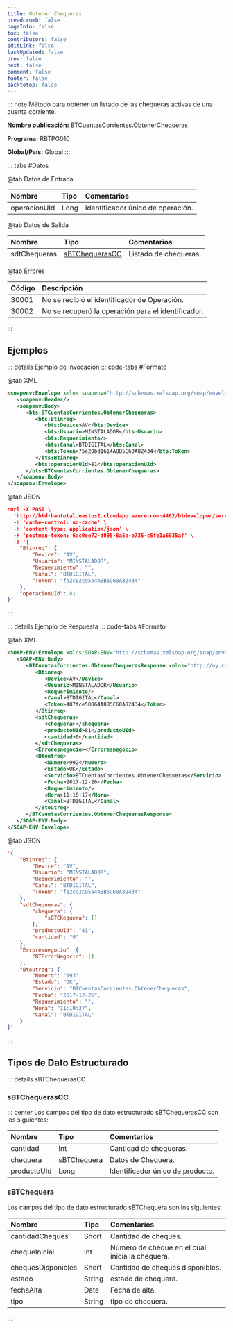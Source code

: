 ```yaml
---
title: Obtener Chequeras
breadcrumb: false
pageInfo: false
toc: false
contributors: false
editLink: false
lastUpdated: false
prev: false
next: false
comment: false
footer: false
backtotop: false
---
```


<!-- ABRE DATOS DEL MÉTODO -->
::: note Método para obtener un listado de las chequeras activas de una cuenta corriente.

**Nombre publicación:** BTCuentasCorrientes.ObtenerChequeras

**Programa:** RBTPG010

**Global/País:** Global
:::
<!-- CIERRA DATOS DEL MÉTODO -->

<!-- ABRE TABLA DE DATOS -->
::: tabs #Datos 

@tab Datos de Entrada

Nombre | Tipo | Comentarios
:--------- | :--------- | :---------
operacionUId | Long | Identificador único de operación.

@tab Datos de Salida

Nombre | Tipo | Comentarios
:--------- | :----------- | :-----------
sdtChequeras | [sBTChequerasCC](#sbtchequerascc) | Listado de chequeras.

@tab Errores

Código | Descripción
:--------- | :-----------
30001 | No se recibió el identificador de Operación.
30002 | No se recuperó la operación para el identificador.
::: 
<!-- CIERRA TABLA DE DATOS -->

## **Ejemplos**

<!-- ABRE EJEMPLO DE INVOCACIÓN -->
::: details Ejemplo de Invocación 
::: code-tabs #Formato

@tab XML
```xml
<soapenv:Envelope xmlns:soapenv="http://schemas.xmlsoap.org/soap/envelope/" xmlns:bts="http://uy.com.dlya.bantotal/BTSOA/">
   <soapenv:Header/>
   <soapenv:Body>
      <bts:BTCuentasCorrientes.ObtenerChequeras>
         <bts:Btinreq>
            <bts:Device>AV</bts:Device>
            <bts:Usuario>MINSTALADOR</bts:Usuario>
            <bts:Requerimiento/>
            <bts:Canal>BTDIGITAL</bts:Canal>
            <bts:Token>75e20bd1614A8B5C60A82434</bts:Token>
         </bts:Btinreq>
         <bts:operacionUId>81</bts:operacionUId>
      </bts:BTCuentasCorrientes.ObtenerChequeras>
   </soapenv:Body>
</soapenv:Envelope>
```

@tab JSON
```json
curl -X POST \
  'http://btd-bantotal.eastus2.cloudapp.azure.com:4462/btdeveloper/servlet/com.dlya.bantotal.odwsbt_BTCuentasCorrientes?ObtenerChequeras=' \
  -H 'cache-control: no-cache' \
  -H 'content-type: application/json' \
  -H 'postman-token: 6ac0ee72-d095-6a5a-e735-c5fe1a6935af' \
  -d '{
	"Btinreq": {
		"Device": "AV",
		"Usuario": "MINSTALADOR",
		"Requerimiento": "",
		"Canal": "BTDIGITAL",
		"Token": "fa2c02c95a4A8B5C60A82434"
	},
    "operacionUId": 81
}'
```
:::
<!-- CIERRA EJEMPLO DE INVOCACIÓN -->

<!-- ABRE EJEMPLO DE RESPUESTA -->
::: details Ejemplo de Respuesta 
::: code-tabs #Formato

@tab XML
```xml
<SOAP-ENV:Envelope xmlns:SOAP-ENV="http://schemas.xmlsoap.org/soap/envelope/" xmlns:xsd="http://www.w3.org/2001/XMLSchema" xmlns:SOAP-ENC="http://schemas.xmlsoap.org/soap/encoding/" xmlns:xsi="http://www.w3.org/2001/XMLSchema-instance">
   <SOAP-ENV:Body>
      <BTCuentasCorrientes.ObtenerChequerasResponse xmlns="http://uy.com.dlya.bantotal/BTSOA/">
         <Btinreq>
            <Device>AV</Device>
            <Usuario>MINSTALADOR</Usuario>
            <Requerimiento/>
            <Canal>BTDIGITAL</Canal>
            <Token>407fce50864A8B5C60A82434</Token>
         </Btinreq>
         <sdtChequeras>
            <chequera></chequera>
            <productoUId>81</productoUId>
            <cantidad>0</cantidad>
         </sdtChequeras>
         <Erroresnegocio></Erroresnegocio>
         <Btoutreq>
            <Numero>992</Numero>
            <Estado>OK</Estado>
            <Servicio>BTCuentasCorrientes.ObtenerChequeras</Servicio>
            <Fecha>2017-12-26</Fecha>
            <Requerimiento/>
            <Hora>11:16:17</Hora>
            <Canal>BTDIGITAL</Canal>
         </Btoutreq>
      </BTCuentasCorrientes.ObtenerChequerasResponse>
   </SOAP-ENV:Body>
</SOAP-ENV:Envelope>
```

@tab JSON
```json
'{
	"Btinreq": {
		"Device": "AV",
		"Usuario": "MINSTALADOR",
		"Requerimiento": "",
		"Canal": "BTDIGITAL",
		"Token": "fa2c02c95a4A8B5C60A82434"
	},
    "sdtChequeras": {
        "chequera": {
            "sBTChequera": []
        },
        "productoUId": "81",
        "cantidad": "0"
    },
    "Erroresnegocio": {
        "BTErrorNegocio": []
    },
    "Btoutreq": {
        "Numero": "993",
        "Estado": "OK",
        "Servicio": "BTCuentasCorrientes.ObtenerChequeras",
        "Fecha": "2017-12-26",
        "Requerimiento": "",
        "Hora": "11:19:27",
        "Canal": "BTDIGITAL"
    }
}'
```
::: 
<!-- CIERRA EJEMPLO DE RESPUESTA -->

## **Tipos de Dato Estructurado**

<!-- ABRE SDT -->
::: details sBTChequerasCC  

### sBTChequerasCC

::: center 
Los campos del tipo de dato estructurado sBTChequerasCC son los siguientes: 

Nombre | Tipo | Comentarios 
:--------- | :----------- | :----------- 
cantidad | Int | Cantidad de chequeras. 
chequera | [sBTChequera](#sbtchequera) | Datos de Chequera. 
productoUId | Long | Identificador único de producto. 

### sBTChequera

Los campos del tipo de dato estructurado sBTChequera son los siguientes:

Nombre | Tipo | Comentarios 
:--------- | :----------- | :----------- 
cantidadCheques | Short | Cantidad de cheques. 
chequeInicial | Int | Número de cheque en el cual inicia la chequera. 
chequesDisponibles | Short | Cantidad de cheques disponibles. 
estado | String | estado de chequera. 
fechaAlta | Date | Fecha de alta. 
tipo | String | tipo de chequera. 
:::
<!-- CIERRA SDT -->